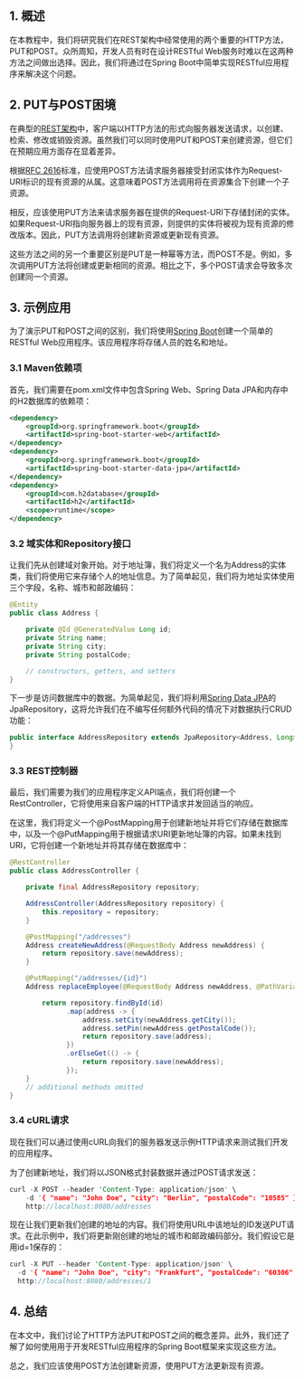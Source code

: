 ## 1. 概述

在本教程中，我们将研究我们在REST架构中经常使用的两个重要的HTTP方法，PUT和POST。众所周知，开发人员有时在设计RESTful Web服务时难以在这两种方法之间做出选择。因此，我们将通过在Spring Boot中简单实现RESTful应用程序来解决这个问题。

## 2. PUT与POST困境

在典型的[REST架构](https://www.baeldung.com/cs/rest-architecture)中，客户端以HTTP方法的形式向服务器发送请求，以创建、检索、修改或销毁资源。虽然我们可以同时使用PUT和POST来创建资源，但它们在预期应用方面存在显着差异。

根据[RFC 2616](https://tools.ietf.org/html/rfc2616)标准，应使用POST方法请求服务器接受封闭实体作为Request-URI标识的现有资源的从属。这意味着POST方法调用将在资源集合下创建一个子资源。

相反，应该使用PUT方法来请求服务器在提供的Request-URI下存储封闭的实体。如果Request-URI指向服务器上的现有资源，则提供的实体将被视为现有资源的修改版本。因此，PUT方法调用将创建新资源或更新现有资源。

这些方法之间的另一个重要区别是PUT是一种幂等方法，而POST不是。例如，多次调用PUT方法将创建或更新相同的资源。相比之下，多个POST请求会导致多次创建同一个资源。

## 3. 示例应用

为了演示PUT和POST之间的区别，我们将使用[Spring Boot](https://www.baeldung.com/spring-boot)创建一个简单的RESTful Web应用程序。该应用程序将存储人员的姓名和地址。

### 3.1 Maven依赖项

首先，我们需要在pom.xml文件中包含Spring Web、Spring Data JPA和内存中的H2数据库的依赖项：

```xml
<dependency>
    <groupId>org.springframework.boot</groupId>
    <artifactId>spring-boot-starter-web</artifactId>
</dependency>
<dependency>
    <groupId>org.springframework.boot</groupId>
    <artifactId>spring-boot-starter-data-jpa</artifactId>
</dependency>
<dependency>
    <groupId>com.h2database</groupId>
    <artifactId>h2</artifactId>
    <scope>runtime</scope>
</dependency>
```

### 3.2 域实体和Repository接口

让我们先从创建域对象开始。对于地址簿，我们将定义一个名为Address的实体类，我们将使用它来存储个人的地址信息。为了简单起见，我们将为地址实体使用三个字段，名称、城市和邮政编码：

```java
@Entity
public class Address {

    private @Id @GeneratedValue Long id;
    private String name;
    private String city;
    private String postalCode;

    // constructors, getters, and setters
}
```

下一步是访问数据库中的数据。为简单起见，我们将利用[Spring Data JPA](https://www.baeldung.com/the-persistence-layer-with-spring-data-jpa)的JpaRepository，这将允许我们在不编写任何额外代码的情况下对数据执行CRUD功能：

```java
public interface AddressRepository extends JpaRepository<Address, Long> {
}
```

### 3.3  REST控制器

最后，我们需要为我们的应用程序定义API端点，我们将创建一个RestController，它将使用来自客户端的HTTP请求并发回适当的响应。

在这里，我们将定义一个@PostMapping用于创建新地址并将它们存储在数据库中，以及一个@PutMapping用于根据请求URI更新地址簿的内容。如果未找到URI，它将创建一个新地址并将其存储在数据库中：

```java
@RestController
public class AddressController {

    private final AddressRepository repository;

    AddressController(AddressRepository repository) {
        this.repository = repository;
    }

    @PostMapping("/addresses")
    Address createNewAddress(@RequestBody Address newAddress) {
        return repository.save(newAddress);
    }

    @PutMapping("/addresses/{id}")
    Address replaceEmployee(@RequestBody Address newAddress, @PathVariable Long id) {

        return repository.findById(id)
              .map(address -> {
                  address.setCity(newAddress.getCity());
                  address.setPin(newAddress.getPostalCode());
                  return repository.save(address);
              })
              .orElseGet(() -> {
                  return repository.save(newAddress);
              });
    }
    // additional methods omitted
}
```

### 3.4 cURL请求

现在我们可以通过使用cURL向我们的服务器发送示例HTTP请求来测试我们开发的应用程序。

为了创建新地址，我们将以JSON格式封装数据并通过POST请求发送：

```rust
curl -X POST --header 'Content-Type: application/json' \
    -d '{ "name": "John Doe", "city": "Berlin", "postalCode": "10585" }' \ 
    http://localhost:8080/addresses
```

现在让我们更新我们创建的地址的内容。我们将使用URL中该地址的ID发送PUT请求。在此示例中，我们将更新刚创建的地址的城市和邮政编码部分。我们假设它是用id=1保存的：

```rust
curl -X PUT --header 'Content-Type: application/json' \
  -d '{ "name": "John Doe", "city": "Frankfurt", "postalCode": "60306" }' \ 
  http://localhost:8080/addresses/1
```

## 4. 总结

在本文中，我们讨论了HTTP方法PUT和POST之间的概念差异。此外，我们还了解了如何使用用于开发RESTful应用程序的Spring Boot框架来实现这些方法。

总之，我们应该使用POST方法创建新资源，使用PUT方法更新现有资源。